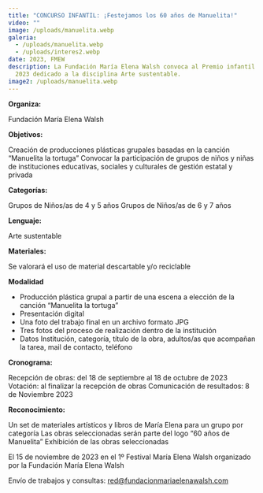 ```yaml
---
title: "CONCURSO INFANTIL: ¡Festejamos los 60 años de Manuelita!"
video: ""
image: /uploads/manuelita.webp
galeria:
  - /uploads/manuelita.webp
  - /uploads/interes2.webp
date: 2023, FMEW
description: La Fundación María Elena Walsh convoca al Premio infantil del año
  2023 dedicado a la disciplina Arte sustentable.
image2: /uploads/manuelita.webp
---
```

**Organiza:**

Fundación María Elena Walsh

**Objetivos:**

Creación de producciones plásticas grupales basadas en la canción “Manuelita la tortuga”
Convocar la participación de grupos de niños y niñas de instituciones educativas, sociales y culturales de gestión estatal y privada

**Categorías:**

Grupos de Niños/as de 4 y 5 años
Grupos de Niños/as de 6 y 7 años


**Lenguaje:**

Arte sustentable

**Materiales:**

Se valorará el uso de material descartable y/o reciclable

**Modalidad**

* Producción plástica grupal a partir de una escena a elección de la canción “Manuelita la tortuga”
* Presentación digital
* Una foto del trabajo final en un archivo formato JPG
* Tres fotos del proceso de realización dentro de la institución
* Datos Institución, categoría, título de la obra, adultos/as que acompañan la tarea, mail de contacto, teléfono

**Cronograma:**

Recepción de obras: del 18 de septiembre al 18 de octubre de 2023
Votación: al finalizar la recepción de obras
Comunicación de resultados: 8 de Noviembre 2023

**Reconocimiento:**

Un set de materiales artísticos y libros de María Elena para un grupo por categoría
Las obras seleccionadas serán parte del logo “60 años de Manuelita”
Exhibición de las obras seleccionadas

El 15 de noviembre de 2023 en el 1º Festival María Elena Walsh organizado por la Fundación María Elena Walsh



Envío de trabajos y consultas: red@fundacionmariaelenawalsh.com
